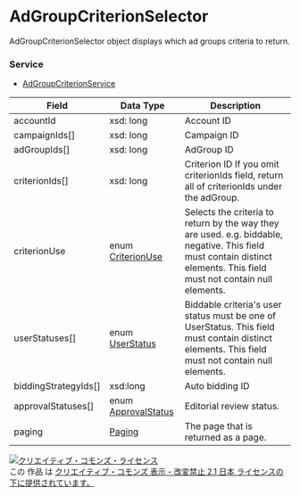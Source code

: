 # AdGroupCriterionSelector
AdGroupCriterionSelector object displays which ad groups criteria to return.
### Service
+ [AdGroupCriterionService](../services/AdGroupCriterionService.md)

| Field | Data Type | Description | 
|---|---|---|
| accountId| xsd: long| Account ID |
| campaignIds[]| xsd: long| Campaign ID |
| adGroupIds[]| xsd: long| AdGroup ID |
| criterionIds[]| xsd: long| Criterion ID If you omit criterionIds field, return all of criterionIds under the adGroup. |
| criterionUse| enum <a href="../data/CriterionUse.md">CriterionUse</a>| Selects the criteria to return by the way they are used. e.g. biddable, negative. This field must contain distinct elements. This field must not contain null elements.|
| userStatuses[]| enum <a href="../data/UserStatus.md">UserStatus</a>| Biddable criteria's user status must be one of UserStatus. This field must contain distinct elements. This field must not contain null elements. |
| biddingStrategyIds[]| xsd:long| Auto bidding ID |
| approvalStatuses[]| enum <a href="../data/ApprovalStatus.md">ApprovalStatus</a>| Editorial review status. |
| paging| <a href="../data/Paging.md">Paging</a>| The page that is returned as a page. |
<a rel="license" href="http://creativecommons.org/licenses/by-nd/2.1/jp/"><img alt="クリエイティブ・コモンズ・ライセンス" style="border-width:0" src="https://i.creativecommons.org/l/by-nd/2.1/jp/88x31.png" /></a><br />この 作品 は <a rel="license" href="http://creativecommons.org/licenses/by-nd/2.1/jp/">クリエイティブ・コモンズ 表示 - 改変禁止 2.1 日本 ライセンスの下に提供されています。</a>

